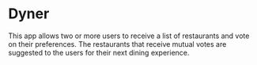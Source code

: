 # Dyner
This app allows two or more users to receive a list of restaurants and vote on their preferences. The restaurants that receive mutual votes are suggested to the users for their next dining experience.
